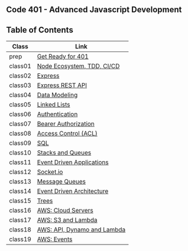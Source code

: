 ## Code 401 - Advanced Javascript Development

## Table of Contents
 
| Class  | Link                                                            |
|-----------| ----------------------------------------------------------------|
|prep |[Get Ready for 401](https://en-zuh.github.io/Reading-notes/401/prep-read)|
|class01 |[Node Ecosystem, TDD, CI/CD](https://en-zuh.github.io/Reading-notes/401/Class01)|
|class02 |[Express](https://en-zuh.github.io/Reading-notes/401/Class02)|
|class03 |[Express REST API](https://en-zuh.github.io/Reading-notes/401/Class03)|
|class04 |[Data Modeling](https://en-zuh.github.io/Reading-notes/401/Class04)| 
|class05 |[Linked Lists](https://en-zuh.github.io/Reading-notes/401/Class05)| 
|class06 |[Authentication](https://en-zuh.github.io/Reading-notes/401/Class06)| 
|class07 |[Bearer Authorization](https://en-zuh.github.io/Reading-notes/401/Class07)| 
|class08 |[Access Control (ACL)](https://en-zuh.github.io/Reading-notes/401/Class08)|
|class09 |[SQL](https://en-zuh.github.io/Reading-notes/401/Class09)|
|class10 |[Stacks and Queues](https://en-zuh.github.io/Reading-notes/401/Class10)|
|class11 |[Event Driven Applications](https://en-zuh.github.io/Reading-notes/401/Class11)|
|class12 |[Socket.io](https://en-zuh.github.io/Reading-notes/401/Class12)|
|class13 |[Message Queues](https://en-zuh.github.io/Reading-notes/401/Class13)|
|class14 |[Event Driven Architecture](https://en-zuh.github.io/Reading-notes/401/Class14)|
|class15 |[Trees](https://en-zuh.github.io/Reading-notes/401/Class15)|
|class16 |[AWS: Cloud Servers](https://en-zuh.github.io/Reading-notes/401/Class16)|
|class17 |[AWS: S3 and Lambda](https://en-zuh.github.io/Reading-notes/401/Class17)|
|class18 |[AWS: API, Dynamo and Lambda](https://en-zuh.github.io/Reading-notes/401/Class18)|
|class19 |[AWS: Events](https://en-zuh.github.io/Reading-notes/401/Class19)|




